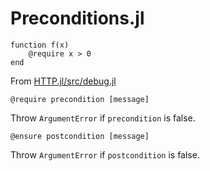 # Preconditions.jl

```
function f(x)
	@require x > 0
end
```

From [HTTP.jl/src/debug.jl](https://git.io/JWkNl)


    @require precondition [message]

Throw `ArgumentError` if `precondition` is false.


    @ensure postcondition [message]

Throw `ArgumentError` if `postcondition` is false.



